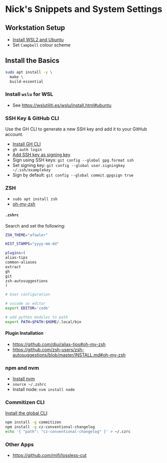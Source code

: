 # Nick's Snippets and System Settings

## Workstation Setup

- [Install WSL2 and Ubuntu](https://learn.microsoft.com/en-us/windows/wsl/install-manual#step-4---download-the-linux-kernel-update-package)
- Set `Campbell` colour scheme

## Install the Basics

```sh
sudo apt install -y \
  make \
  build-essential
```

### Install `wslu` for WSL

- See https://wslutiliti.es/wslu/install.html#ubuntu

### SSH Key & GitHub CLI

Use the GH CLI to generate a new SSH key and add it to your GitHub account.

- [Install GH CLI](https://github.com/cli/cli/blob/trunk/docs/install_linux.md)
- `gh auth login`
- [Add SSH key as signing key](https://github.com/settings/keys)
- Sign using SSH keys: `git config --global gpg.format ssh`
- Set signing key: `git config --global user.signingkey ~/.ssh/examplekey`
- Sign by default: `git config --global commit.gpgsign true`

### ZSH

- `sudo apt install zsh`
- [oh-my-zsh](https://github.com/robbyrussell/oh-my-zsh)

#### `.zshrc`

Search and set the following:

```zsh
ZSH_THEME="afowler"

HIST_STAMPS="yyyy-mm-dd"

plugins=(
alias-tips
common-aliases
extract
gh
git
zsh-autosuggestions
)

# User configuration

# vscode as editor
export EDITOR='code'

# add python modules to path
export PATH=$PATH:$HOME/.local/bin
```

#### Plugin Installation

- https://github.com/djui/alias-tips#oh-my-zsh
- https://github.com/zsh-users/zsh-autosuggestions/blob/master/INSTALL.md#oh-my-zsh

### npm and nvm

- [Install nvm](https://github.com/nvm-sh/nvm#installing-and-updating)
- `source ~/.zshrc`
- Install node: `nvm install node`

### Commitizen CLI

[Install the global CLI](https://github.com/commitizen/cz-cli#conventional-commit-messages-as-a-global-utility):

```bash
npm install -g commitizen
npm install -g cz-conventional-changelog
echo '{ "path": "cz-conventional-changelog" }' > ~/.czrc
```

### Other Apps

- https://github.com/mifi/lossless-cut
